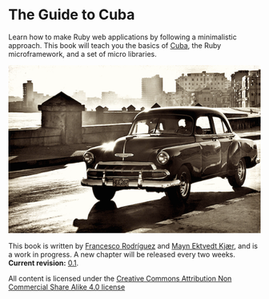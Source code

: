 The Guide to Cuba
=================

Learn how to make Ruby web applications by following a minimalistic
approach. This book will teach you the basics of [Cuba](http://cuba.is/), the Ruby
microframework, and a set of micro libraries.

![screen](/assets/screen.png)

This book is written by [Francesco Rodríguez](http://frodsan.me)
and [Mayn Ektvedt Kjær](http://maynkj.com), and is a work in
progress. A new chapter will be released every two weeks. **Current revision:**
[0.1](https://github.com/frodsan/theguidetocuba/releases/tag/1.0.0).

All content is licensed under the [Creative Commons Attribution Non Commercial Share Alike 4.0 license](http://creativecommons.org/licenses/by-nc-sa/4.0/)
